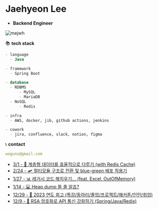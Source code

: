 

# Jaehyeon Lee
- **Backend Engineer**

![mejwh](https://github.com/versatile0010/versatile0010/assets/96612168/afd44276-3b69-40df-a520-d981feabcb17)



📚 **tech stack**
```sql
- language
  - Java

- framework
  - Spring Boot

- database
  - RDBMS
      - MySQL
      - MariaDB
  - NoSQL
      - Redis

- infra
  - AWS, docker, jib, github actions, jenkins

- cowork
  - jira, confluence, slack, notion, figma
```

📞  **contact**
```yml
woguns@gmail.com
```

 - [3/1 - 🌲 계층형 데이터를 효율적으로 다루기 (with Redis Cache)](https://versatile0010.github.io/cache/redis-cache/)
 - [2/24 - 🛩️ 멀티모듈 구조로 전환 및 blue-green 배포 적용기](https://versatile0010.github.io/architecture/daepiro-multimodule-bluegreen/)
 - [1/27 - 📊 레거시 코드 해치우기… (feat. Excel, OutOfMemory)](https://versatile0010.github.io/oop/excel/)
 - [1/14 - 💻 Heap dump 뜰 줄 알죠?](https://versatile0010.github.io/jvm/heap-dump/)
 - [12/29 - 🎉 2023 연도 회고 (특강/동아리/졸업/프로젝트/해커톤/인턴/취업)](https://versatile0010.github.io/etc/2023/)
 - [12/9 - 🔐 RSA 암호화로 API 통신 강화하기 (Spring/Java/Redis)](https://versatile0010.github.io/security/rsa-encryption/)
